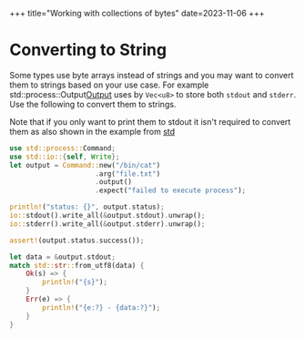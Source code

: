 +++
title="Working with collections of bytes"
date=2023-11-06
+++

# Converting to String

Some types use byte arrays instead of strings and you may want to convert them to strings based on your use case.
For example std::process::Output[Output](https://doc.rust-lang.org/std/process/struct.Output.html) uses by `Vec<u8>` to store both `stdout` and `stderr`.
Use the following to convert them to strings.

Note that if you only want to print them to stdout it isn't required to convert them as also shown in the example from [std](https://doc.rust-lang.org/std/process/struct.Command.html#method.output)

```rust
use std::process::Command;
use std::io::{self, Write};
let output = Command::new("/bin/cat")
                     .arg("file.txt")
                     .output()
                     .expect("failed to execute process");

println!("status: {}", output.status);
io::stdout().write_all(&output.stdout).unwrap();
io::stderr().write_all(&output.stderr).unwrap();

assert!(output.status.success());

let data = &output.stdout;
match std::str::from_utf8(data) {
    Ok(s) => {
        println!("{s}");
    }
    Err(e) => {
        println!("{e:?} - {data:?}");
    }
}
```
